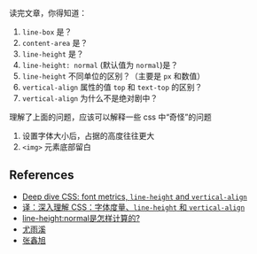 读完文章，你得知道：

1. `line-box` 是？
1. `content-area` 是？
1. `line-height` 是？
1. `line-height: normal` (默认值为 `normal`)是？
1. `line-height` 不同单位的区别？（主要是 `px` 和数值）
1. `vertical-align` 属性的值 `top` 和 `text-top` 的区别？
1. `vertical-align` 为什么不是绝对剧中？

理解了上面的问题，应该可以解释一些 css 中“奇怪”的问题

1. 设置字体大小后，占据的高度往往更大
1. `<img>` 元素底部留白

## References

- [Deep dive CSS: font metrics, `line-height` and `vertical-align`](http://iamvdo.me/en/blog/css-font-metrics-line-height-and-vertical-align)
- [译：深入理解 CSS：字体度量、`line-height` 和 `vertical-align`](https://zhuanlan.zhihu.com/p/25808995)
- [line-height:normal是怎样计算的?](https://www.zhihu.com/question/21786347/answer/199853652)
- [尤雨溪](https://www.zhihu.com/question/21558138/answer/18615056)
- [张鑫旭](https://www.zhangxinxu.com/wordpress/2015/08/css-deep-understand-vertical-align-and-line-height/)
